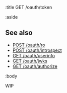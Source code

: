 :title GET /oauth/token

:aside

## See also

* [POST /oauth/ro](/oauth/ro)
* [POST /oauth/introspect](/oauth/introspect)
* [GET /oauth/userinfo](/oauth/userinfo)
* [GET /oauth/jwks](/oauth/jwks)
* [GET /oauth/authorize](/oauth/authorize)

:body

WIP